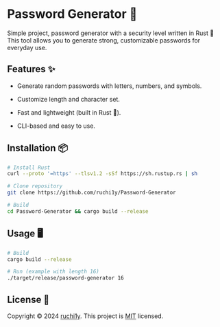 # Password Generator 🔐

Simple project, password generator with a security level written in Rust 🦀
This tool allows you to generate strong, customizable passwords for everyday use.

## Features ✨

- Generate random passwords with letters, numbers, and symbols.

- Customize length and character set.

- Fast and lightweight (built in Rust 🚀).

- CLI-based and easy to use.

## Installation 📦
```bash
# Install Rust
curl --proto '=https' --tlsv1.2 -sSf https://sh.rustup.rs | sh

# Clone repository
git clone https://github.com/ruchi1y/Password-Generator

# Build
cd Password-Generator && cargo build --release
```
## Usage 🖥️
```bash
# Build
cargo build --release  

# Run (example with length 16)
./target/release/password-generator 16
```
## License 📝
Copyright © 2024 [ruchi1y](https://github.com/ruchi1y). This project is [MIT](LICENSE) licensed.
